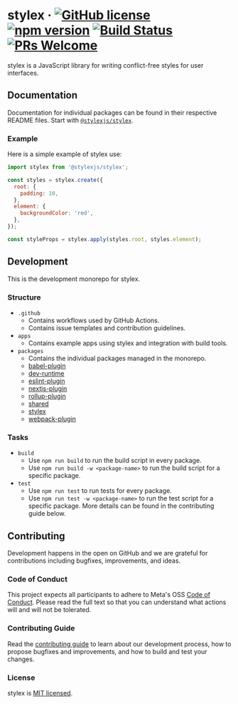 # stylex &middot; [![GitHub license](https://img.shields.io/badge/license-MIT-blue.svg)](https://github.com/facebookexternal/stylex/blob/main/LICENSE) [![npm version](https://img.shields.io/npm/v/stylex.svg?style=flat)](https://www.npmjs.com/package/@stylexjs/stylex) [![Build Status](https://github.com/facebookexternal/stylex/workflows/tests/badge.svg)](https://github.com/facebookexternal/stylex/actions) [![PRs Welcome](https://img.shields.io/badge/PRs-welcome-brightgreen.svg)](https://github.com/facebookexternal/styles/blob/master/.github/CONTRIBUTING.md)

stylex is a JavaScript library for writing conflict-free styles for user interfaces.


## Documentation

Documentation for individual packages can be found in their respective README files. Start with [`@stylexjs/stylex`](https://github.com/facebookexternal/stylex/blob/main/packages/stylex).

### Example

Here is a simple example of stylex use:

```js
import stylex from '@stylexjs/stylex';

const styles = stylex.create({
  root: {
    padding: 10,
  },
  element: {
    backgroundColor: 'red',
  },
});

const styleProps = stylex.apply(styles.root, styles.element);
```


## Development

This is the development monorepo for stylex.

### Structure

* `.github`
  * Contains workflows used by GitHub Actions.
  * Contains issue templates and contribution guidelines.
* `apps`
  * Contains example apps using stylex and integration with build tools.
* `packages`
  * Contains the individual packages managed in the monorepo.
  * [babel-plugin](https://github.com/facebookexternal/stylex/blob/main/packages/babel-plugin)
  * [dev-runtime](https://github.com/facebookexternal/stylex/blob/main/packages/dev-runtime)
  * [eslint-plugin](https://github.com/facebookexternal/stylex/blob/main/packages/eslint-plugin)
  * [nextjs-plugin](https://github.com/facebookexternal/stylex/blob/main/packages/nextjs-plugin)
  * [rollup-plugin](https://github.com/facebookexternal/stylex/blob/main/packages/rollup-plugin)
  * [shared](https://github.com/facebookexternal/stylex/blob/main/packages/shared)
  * [stylex](https://github.com/facebookexternal/stylex/blob/main/packages/stylex)
  * [webpack-plugin](https://github.com/facebookexternal/stylex/blob/main/packages/webpack-plugin)

### Tasks

* `build`
  * Use `npm run build` to run the build script in every package.
  * Use `npm run build -w <package-name>` to run the build script for a specific package.
* `test`
  * Use `npm run test` to run tests for every package.
  * Use `npm run test -w <package-name>` to run the test script for a specific package.
More details can be found in the contributing guide below.


## Contributing

Development happens in the open on GitHub and we are grateful for contributions including bugfixes, improvements, and ideas.

### Code of Conduct

This project expects all participants to adhere to Meta's OSS [Code of Conduct]((https://opensource.fb.com/code-of-conduct/)). Please read the full text so that you can understand what actions will and will not be tolerated.

### Contributing Guide

Read the [contributing guide](https://github.com/facebookexternal/styles/blob/master/.github/CONTRIBUTING.md) to learn about our development process, how to propose bugfixes and improvements, and how to build and test your changes.

### License

stylex is [MIT licensed](./LICENSE).
